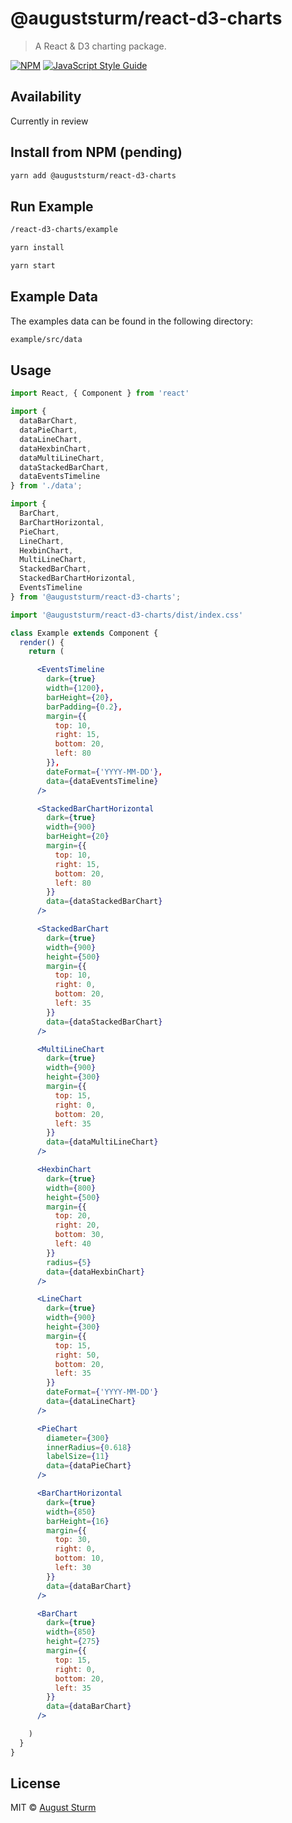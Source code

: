 # @auguststurm/react-d3-charts

> A React &amp; D3 charting package.

[![NPM](https://img.shields.io/npm/v/@auguststurm/react-d3-charts.svg)](https://www.npmjs.com/package/@auguststurm/react-d3-charts) [![JavaScript Style Guide](https://img.shields.io/badge/code_style-standard-brightgreen.svg)](https://standardjs.com)

## Availability

Currently in review

## Install from NPM (pending)

```bash
yarn add @auguststurm/react-d3-charts
```

## Run Example

```bash
/react-d3-charts/example

yarn install

yarn start
```

## Example Data

The examples data can be found in the following directory:

```bash
example/src/data
```

## Usage

```jsx
import React, { Component } from 'react'

import {
  dataBarChart,
  dataPieChart,
  dataLineChart,
  dataHexbinChart,
  dataMultiLineChart,
  dataStackedBarChart,
  dataEventsTimeline
} from './data';

import {
  BarChart,
  BarChartHorizontal,
  PieChart,
  LineChart,
  HexbinChart,
  MultiLineChart,
  StackedBarChart,
  StackedBarChartHorizontal,
  EventsTimeline
} from '@auguststurm/react-d3-charts';

import '@auguststurm/react-d3-charts/dist/index.css'

class Example extends Component {
  render() {
    return (

      <EventsTimeline
        dark={true}
        width={1200},
        barHeight={20},
        barPadding={0.2},
        margin={{
          top: 10,
          right: 15,
          bottom: 20,
          left: 80
        }},
        dateFormat={'YYYY-MM-DD'},
        data={dataEventsTimeline}
      />

      <StackedBarChartHorizontal
        dark={true}
        width={900}
        barHeight={20}
        margin={{
          top: 10,
          right: 15,
          bottom: 20,
          left: 80
        }}
        data={dataStackedBarChart}
      />

      <StackedBarChart
        dark={true}
        width={900}
        height={500}
        margin={{
          top: 10,
          right: 0,
          bottom: 20,
          left: 35
        }}
        data={dataStackedBarChart}
      />

      <MultiLineChart
        dark={true}
        width={900}
        height={300}
        margin={{
          top: 15,
          right: 0,
          bottom: 20,
          left: 35
        }}
        data={dataMultiLineChart}
      />

      <HexbinChart
        dark={true}
        width={800}
        height={500}
        margin={{
          top: 20,
          right: 20,
          bottom: 30,
          left: 40
        }}
        radius={5}
        data={dataHexbinChart}
      />

      <LineChart
        dark={true}
        width={900}
        height={300}
        margin={{
          top: 15,
          right: 50,
          bottom: 20,
          left: 35
        }}
        dateFormat={'YYYY-MM-DD'}
        data={dataLineChart}
      />

      <PieChart
        diameter={300}
        innerRadius={0.618}
        labelSize={11}
        data={dataPieChart}
      />

      <BarChartHorizontal
        dark={true}
        width={850}
        barHeight={16}
        margin={{
          top: 30,
          right: 0,
          bottom: 10,
          left: 30
        }}
        data={dataBarChart}
      />

      <BarChart
        dark={true}
        width={850}
        height={275}
        margin={{
          top: 15,
          right: 0,
          bottom: 20,
          left: 35
        }}
        data={dataBarChart}
      />

    )
  }
}
```

## License

MIT © [August Sturm](https://github.com/auguststurm)

